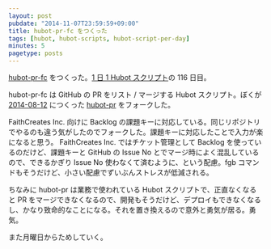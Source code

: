 ```yaml
---
layout: post
pubdate: "2014-11-07T23:59:59+09:00"
title: hubot-pr-fc をつくった
tags: [hubot, hubot-scripts, hubot-script-per-day]
minutes: 5
pagetype: posts
---
```

[hubot-pr-fc][gh:bouzuya/hubot-pr-fc] をつくった。[1 日 1 Hubot スクリプト][hubot-script-per-day]の 116 日目。

hubot-pr-fc は GitHub の PR をリスト / マージする Hubot スクリプト。ぼくが [2014-08-12][] につくった [hubot-pr][gh:bouzuya/hubot-pr] をフォークした。

FaithCreates Inc. 向けに Backlog の課題キーに対応している。同じリポジトリでやるのも違う気がしたのでフォークした。課題キーに対応したことで入力が楽になると思う。 FaithCreates Inc. ではチケット管理として Backlog を使っているのだけど、課題キーと GitHub の Issue No とでマージ時によく混乱しているので、できるかぎり Issue No 使わなくて済むように、という配慮。fgb コマンドもそうだけど、小さい配慮でずいぶんストレスが低減される。

ちなみに hubot-pr は業務で使われている Hubot スクリプトで、正直なくなると PR をマージできなくなるので、開発もそうだけど、デプロイもできなくなるし、かなり致命的なことになる。それを置き換えるので意外と勇気が居る。勇気。

また月曜日からためしていく。

[2014-08-12]: http://blog.bouzuya.net/2014/08/12/
[gh:bouzuya/hubot-pr]: https://github.com/bouzuya/hubot-pr
[gh:bouzuya/hubot-pr-fc]: https://github.com/bouzuya/hubot-pr-fc
[hubot-script-per-day]: http://blog.bouzuya.net/posts?tags=hubot-script-per-day

